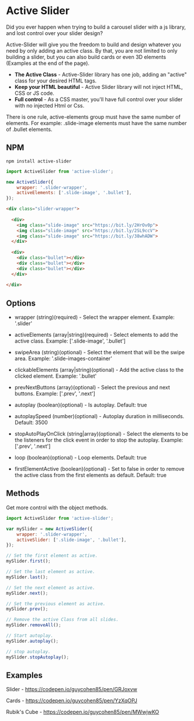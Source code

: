 # Active Slider
Did you ever happen when trying to build a carousel slider with a js library, and lost control over your slider design?

Active-Slider will give you the freedom to build and design whatever you need by only adding an active class. By that, you are not limited to only building a slider, but you can also build  cards or even 3D elements (Examples at the end of the page).

- **The Active Class** - Active-Slider library has one job, adding an "active" class for your desired HTML tags.
- **Keep your HTML beautiful** - Active Slider library will not inject HTML, CSS or JS code.
- **Full control** - As a CSS master, you'll have full control over your slider with no injected Html or Css.

There is one rule, active-elements group must have the same number of elements.
For example: .slide-image elements must have the same number of .bullet elements.


## NPM

```
npm install active-slider
```

```javascript
import ActiveSlider from 'active-slider';

new ActiveSlider({
    wrapper: '.slider-wrapper', 
    activeElements: ['.slide-image', '.bullet'],
}); 

```

```html
<div class="slider-wrapper">
    
  <div>
    <img class="slide-image" src="https://bit.ly/2HrOv0p">
    <img class="slide-image" src="https://bit.ly/2SL9ccV">
    <img class="slide-image" src="https://bit.ly/38whADW">
  </div>
    
  <div>
    <div class="bullet"></div>
    <div class="bullet"></div>
    <div class="bullet"></div>
  </div>
    
</div>
```

## Options
- wrapper
(string)(required) - Select the wrapper element.
Example: '.slider'
    
- activeElements
(array|string)(required) - Select elements to add the active class.
Example: ['.slide-image', '.bullet']
    
- swipeArea
(string)(optional) - Select the element that will be the swipe area.
Example: '.slide-images-container'

- clickableElements
(array|string)(optional) -  Add the active class to the clicked element.
Example: '.bullet'

- prevNextButtons
(array)(optional) - Select the previous and next buttons.
Example: ['.prev', '.next']

- autoplay
(boolean)(optional) - Is autoplay.
Default: true

- autoplaySpeed
(number)(optional) - Autoplay duration in milliseconds.
Default: 3500

- stopAutoPlayOnClick
(string|array)(optional) - Select the elements to be the listeners for the click event in order to stop the autoplay.
Example: ['.prev', '.next']

- loop
(boolean)(optional) - Loop elements.
Default: true

- firstElementActive
(boolean)(optional) - Set to false in order to remove the active class from the first elements as default.
Default: true

## Methods

Get more control with the object methods.

```javascript
import ActiveSlider from 'active-slider';

var mySlider = new ActiveSlider({
    wrapper: '.slider-wrapper', 
    activeSlider: ['.slide-image', '.bullet'],
}); 

// Set the first element as active.
mySlider.first();

// Set the last element as active.
mySlider.last();

// Set the next element as active.
mySlider.next();

// Set the previous element as active.
mySlider.prev();

// Remove the active Class from all slides.
mySlider.removeAll();

// Start autoplay.
mySlider.autoplay();

// stop autoplay.
mySlider.stopAutoplay();

```

## Examples

Slider - https://codepen.io/guycohen85/pen/GRJoxvw

Cards - https://codepen.io/guycohen85/pen/YzXqOPJ

Rubik's Cube - https://codepen.io/guycohen85/pen/MWwjwKO


